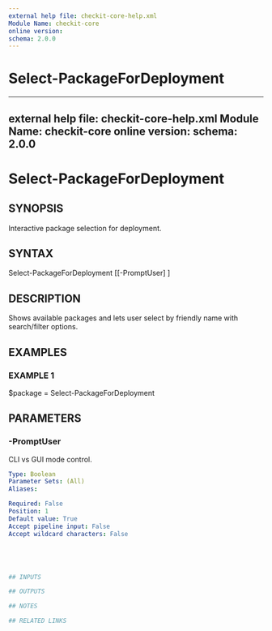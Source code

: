 ```yaml
---
external help file: checkit-core-help.xml
Module Name: checkit-core
online version:
schema: 2.0.0
---
```

# Select-PackageForDeployment

---
external help file: checkit-core-help.xml
Module Name: checkit-core
online version:
schema: 2.0.0
---

# Select-PackageForDeployment

## SYNOPSIS

Interactive package selection for deployment.

## SYNTAX





Select-PackageForDeployment [[-PromptUser] <Boolean>]





## DESCRIPTION

Shows available packages and lets user select by friendly name with search/filter options.

## EXAMPLES

### EXAMPLE 1





$package = Select-PackageForDeployment





## PARAMETERS

### -PromptUser

CLI vs GUI mode control.

```yaml
Type: Boolean
Parameter Sets: (All)
Aliases:

Required: False
Position: 1
Default value: True
Accept pipeline input: False
Accept wildcard characters: False





## INPUTS

## OUTPUTS

## NOTES

## RELATED LINKS



